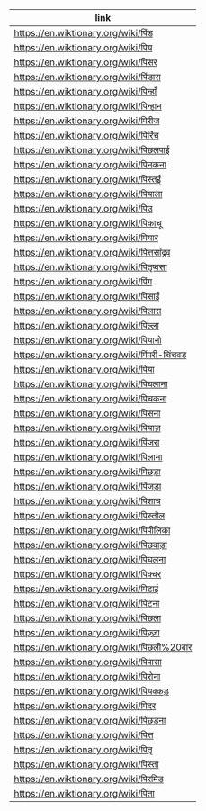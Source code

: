 |link|
|----|
|https://en.wiktionary.org/wiki/पिंड|
|https://en.wiktionary.org/wiki/पिय|
|https://en.wiktionary.org/wiki/पिसर|
|https://en.wiktionary.org/wiki/पिंडारा|
|https://en.wiktionary.org/wiki/पिन्हाँ|
|https://en.wiktionary.org/wiki/पिन्हान|
|https://en.wiktionary.org/wiki/पिरीज|
|https://en.wiktionary.org/wiki/पिरिंच|
|https://en.wiktionary.org/wiki/पिछलपाई|
|https://en.wiktionary.org/wiki/पिनकना|
|https://en.wiktionary.org/wiki/पिस्तई|
|https://en.wiktionary.org/wiki/पियाला|
|https://en.wiktionary.org/wiki/पिउ|
|https://en.wiktionary.org/wiki/पिकाचू|
|https://en.wiktionary.org/wiki/पियार|
|https://en.wiktionary.org/wiki/पित्तसांद्रव|
|https://en.wiktionary.org/wiki/पितृष्वसा|
|https://en.wiktionary.org/wiki/पिंग|
|https://en.wiktionary.org/wiki/पिसाई|
|https://en.wiktionary.org/wiki/पिलास|
|https://en.wiktionary.org/wiki/पिल्ला|
|https://en.wiktionary.org/wiki/पियानो|
|https://en.wiktionary.org/wiki/पिंपरी-चिंचवड|
|https://en.wiktionary.org/wiki/पिया|
|https://en.wiktionary.org/wiki/पिघलाना|
|https://en.wiktionary.org/wiki/पिचकना|
|https://en.wiktionary.org/wiki/पिसना|
|https://en.wiktionary.org/wiki/पियाज़|
|https://en.wiktionary.org/wiki/पिंजरा|
|https://en.wiktionary.org/wiki/पिलाना|
|https://en.wiktionary.org/wiki/पिछड़ा|
|https://en.wiktionary.org/wiki/पिंजड़ा|
|https://en.wiktionary.org/wiki/पिशाच|
|https://en.wiktionary.org/wiki/पिस्तौल|
|https://en.wiktionary.org/wiki/पिपीलिका|
|https://en.wiktionary.org/wiki/पिछवाड़ा|
|https://en.wiktionary.org/wiki/पिघलना|
|https://en.wiktionary.org/wiki/पिक्चर|
|https://en.wiktionary.org/wiki/पिटाई|
|https://en.wiktionary.org/wiki/पिटना|
|https://en.wiktionary.org/wiki/पिछला|
|https://en.wiktionary.org/wiki/पिज़्ज़ा|
|https://en.wiktionary.org/wiki/पिछली%20बार|
|https://en.wiktionary.org/wiki/पिपासा|
|https://en.wiktionary.org/wiki/पिरोना|
|https://en.wiktionary.org/wiki/पियक्कड़|
|https://en.wiktionary.org/wiki/पिदर|
|https://en.wiktionary.org/wiki/पिछड़ना|
|https://en.wiktionary.org/wiki/पित्त|
|https://en.wiktionary.org/wiki/पितृ|
|https://en.wiktionary.org/wiki/पिस्ता|
|https://en.wiktionary.org/wiki/पिरमिड|
|https://en.wiktionary.org/wiki/पिता|

